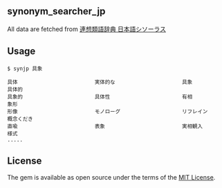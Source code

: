 ## synonym_searcher_jp

All data are fetched from [連想類語辞典 日本語シソーラス](http://renso-ruigo.com/)

## Usage

```
$ synjp 具象

具体　　　　　　　　　　　　　　　実体的な　　　　　　　　　　　　　具象　　　　　　　　　　　　　　　具体的
具象的　　　　　　　　　　　　　　具体性　　　　　　　　　　　　　　有相　　　　　　　　　　　　　　　象形
形像　　　　　　　　　　　　　　　モノローグ　　　　　　　　　　　　リフレイン　　　　　　　　　　　　概念くだき
直喩　　　　　　　　　　　　　　　表象　　　　　　　　　　　　　　　実相観入　　　　　　　　　　　　　様式
.....
```

## License

The gem is available as open source under the terms of the [MIT License](http://opensource.org/licenses/MIT).
